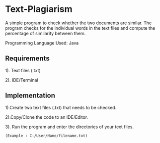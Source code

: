 # Text-Plagiarism
A simple program to check whether the two documents are similar. The program checks for the individual words in the text files and compute the percentage of similarity between them. 

Programming Language Used: Java



## Requirements
1). Text files (.txt)

2). IDE/Terminal



## Implementation

1).Create two text files (.txt) that needs to be checked.

2).Copy/Clone the code to an IDE/Editor.

3). Run the program and enter the directories of your text files. 

    (Example : C:/User/Name/filename.txt)
   

